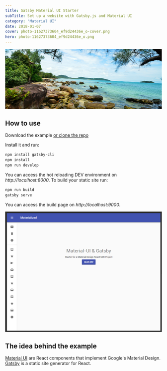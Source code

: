 ```yaml
---
title: Gatsby Material UI Starter
subTitle: Set up a website with Gatsby.js and Material UI
category: "Material UI"
date: 2018-01-07
cover: photo-11627373604_ef9d24436e_o-cover.png
hero: photo-11627373604_ef9d24436e_o.png
---
```



![Koh Rong, Cambodia](./photo-11627373604_ef9d24436e_o.png)


## How to use

Download the example [or clone the repo](https://github.com/mpolinowski/material-ui-gatsby-render-starter)

Install it and run:

```bash
npm install gatsby-cli
npm install
npm run develop
```


You can access the hot reloading DEV environment on _http://localhost:8000_. To build your static site run:

```bash
npm run build
gatsby serve
```

You can access the build page on  _http://localhost:9000_.


![Gatsby Material UI Starter](materialui.png)


## The idea behind the example

[Material UI](https://material-ui-next.com/) are React components that implement Google's Material Design.
[Gatsby](https://github.com/gatsbyjs/gatsby) is a static site generator for React.